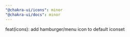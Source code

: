```yaml
---
"@chakra-ui/icons": minor
"@chakra-ui/docs": minor
---
```


feat(icons): add hamburger/menu icon to default iconset
